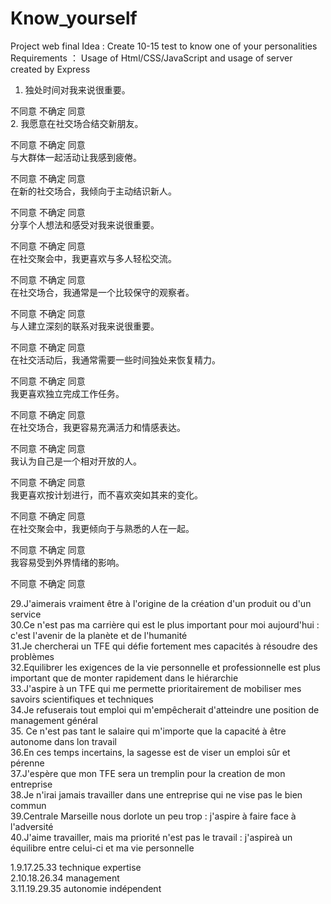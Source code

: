 # Know_yourself
 Project web final
 Idea : Create 10-15 test to know one of your personalities
 Requirements ： Usage of Html/CSS/JavaScript and usage of server created by Express

1. 独处时间对我来说很重要。

 不同意
 不确定
 同意  
2. 我愿意在社交场合结交新朋友。

 不同意
 不确定
 同意  
与大群体一起活动让我感到疲倦。

不同意
不确定
同意  
在新的社交场合，我倾向于主动结识新人。

不同意
不确定
同意  
分享个人想法和感受对我来说很重要。

不同意
不确定
同意  
在社交聚会中，我更喜欢与多人轻松交流。

不同意
不确定
同意  
在社交场合，我通常是一个比较保守的观察者。

不同意
不确定
同意  
与人建立深刻的联系对我来说很重要。

不同意
不确定
同意  
在社交活动后，我通常需要一些时间独处来恢复精力。

不同意
不确定
同意  
我更喜欢独立完成工作任务。

不同意
不确定
同意  
在社交场合，我更容易充满活力和情感表达。

不同意
不确定
同意  
我认为自己是一个相对开放的人。

不同意
不确定
同意  
我更喜欢按计划进行，而不喜欢突如其来的变化。

不同意
不确定
同意  
在社交聚会中，我更倾向于与熟悉的人在一起。

不同意
不确定
同意  
我容易受到外界情绪的影响。

不同意
不确定
同意  

29.J'aimerais vraiment être à l'origine de la création d'un produit ou d'un service  
30.Ce n'est pas ma carrière qui est le plus important pour moi aujourd'hui : c'est l'avenir de la planète et de l'humanité  
31.Je chercherai un TFE qui défie fortement mes capacités à résoudre des problèmes  
32.Equilibrer les exigences de la vie personnelle et  professionnelle est plus important que de monter rapidement dans le hiérarchie  
33.J'aspire à un TFE qui me permette prioritairement de mobiliser mes savoirs scientifiques et techniques  
34.Je refuserais tout emploi qui m'empêcherait d'atteindre une position de management général  
35. Ce n'est pas tant le salaire qui m'importe que la capacité à être autonome dans lon travail  
36.En ces temps incertains, la sagesse est de viser un emploi sûr et pérenne  
37.J'espère que mon TFE sera un tremplin pour la creation de mon entreprise  
38.Je n'irai jamais travailler dans une entreprise qui ne vise pas le bien commun  
39.Centrale Marseille nous dorlote un peu trop : j'aspire à faire face à l'adversité  
40.J'aime travailler, mais ma priorité n'est pas le travail : j'aspireà un équilibre entre celui-ci et ma vie personnelle  

1.9.17.25.33   technique expertise  
2.10.18.26.34 management  
3.11.19.29.35 autonomie indépendent  
